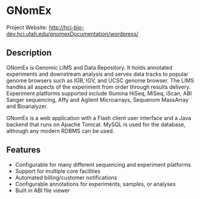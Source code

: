 # GNomEx

Project Website:  <http://hci-bio-dev.hci.utah.edu/gnomexDocumentation/wordpress/>

## Description

GNomEx is Genomic LIMS and Data Repository. It holds annotated experiments and downstream analysis and serves data tracks to popular genome browsers such as IGB, IGV, and UCSC genome browser. The LIMS handles all aspects of the experiment from order through results delivery. Experiment platforms supported include Illumina HiSeq, MiSeq, iScan, ABI Sanger sequencing, Affy and Agilent Microarrays, Sequenom MassArray and Bioanalyzer.

GNomEx is a web application with a Flash client user interface and a Java backend that runs on Apache Tomcat. MySQL is used for the database, although any modern RDBMS can be used.

## Features
- Configurable for many different sequencing and experiment platforms
- Support for multiple core facilities
- Automated billing/customer notifications
- Configurable annotations for experiments, samples, or analyses
- Built in ABI file viewer
